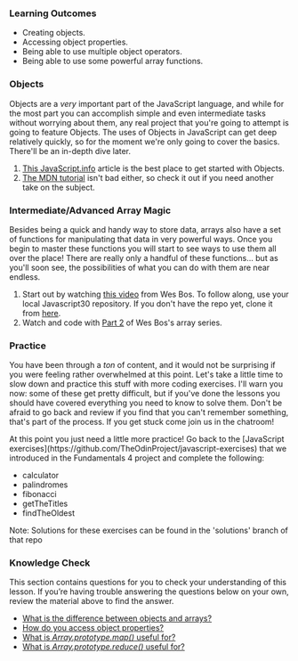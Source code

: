 ### Learning Outcomes

- Creating objects.
- Accessing object properties.
- Being able to use multiple object operators.
- Being able to use some powerful array functions.

### Objects

Objects are a _very_ important part of the JavaScript language, and while for the most part you can accomplish simple and even intermediate tasks without worrying about them, any real project that you're going to attempt is going to feature Objects.  The uses of Objects in JavaScript can get deep relatively quickly, so for the moment we're only going to cover the basics.  There'll be an in-depth dive later.

1. [This JavaScript.info](http://javascript.info/object) article is the best place to get started with Objects.
2. [The MDN tutorial](https://developer.mozilla.org/en-US/docs/Learn/JavaScript/Objects/Basics) isn't bad either, so check it out if you need another take on the subject.

### Intermediate/Advanced Array Magic

Besides being a quick and handy way to store data, arrays also have a set of functions for manipulating that data in very powerful ways.  Once you begin to master these functions you will start to see ways to use them all over the place! There are really only a handful of these functions... but as you'll soon see, the possibilities of what you can do with them are near endless.

1. Start out by watching [this video](https://www.youtube.com/watch?v=HB1ZC7czKRs) from Wes Bos.  To follow along, use your local Javascript30 repository. If you don't have the repo yet, clone it from [here](https://github.com/wesbos/JavaScript30).
2. Watch and code with [Part 2](https://www.youtube.com/watch?v=QNmRfyNg1lw) of Wes Bos's array series.

### Practice

You have been through a _ton_ of content, and it would not be surprising if you were feeling rather overwhelmed at this point.  Let's take a little time to slow down and practice this stuff with more coding exercises.  I'll warn you now: some of these get pretty difficult, but if you've done the lessons you should have covered everything you need to know to solve them.  Don't be afraid to go back and review if you find that you can't remember something, that's part of the process.  If you get stuck come join us in the chatroom!

<div class="lesson-content__panel" markdown="1">
At this point you just need a little more practice!  Go back to the [JavaScript exercises](https://github.com/TheOdinProject/javascript-exercises) that we introduced in the Fundamentals 4 project and complete the following:

- calculator
- palindromes
- fibonacci
- getTheTitles
- findTheOldest

Note: Solutions for these exercises can be found in the 'solutions' branch of that repo
</div>

### Knowledge Check
This section contains questions for you to check your understanding of this lesson. If you’re having trouble answering the questions below on your own, review the material above to find the answer.

- <a class="knowledge-check-link" href="https://javascript.info/object#summary">What is the difference between objects and arrays?</a>
- <a class="knowledge-check-link" href="https://developer.mozilla.org/en-US/docs/Learn/JavaScript/Objects/Basics#bracket_notation">How do you access object properties?</a>
- <a class="knowledge-check-link" href="https://www.youtube.com/watch?v=HB1ZC7czKRs&t=233s">What is _Array.prototype.map()_ useful for?</a>
- <a class="knowledge-check-link" href="https://youtu.be/HB1ZC7czKRs?t=467">What is _Array.prototype.reduce()_ useful for?</a>
